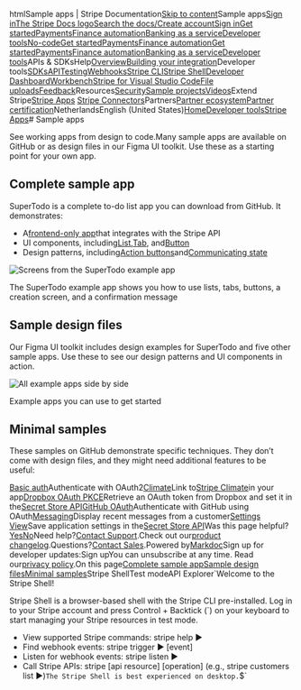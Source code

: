 htmlSample apps | Stripe Documentation[Skip to content](#main-content)Sample apps[Sign in](https://dashboard.stripe.com/login?redirect=https%3A%2F%2Fdocs.stripe.com%2Fstripe-apps%2Fsample-apps)[The Stripe Docs logo](/)[Search the docs/](#)[Create account](https://dashboard.stripe.com/register)[Sign in](https://dashboard.stripe.com/login?redirect=https%3A%2F%2Fdocs.stripe.com%2Fstripe-apps%2Fsample-apps)[Get started](/get-started)[Payments](/payments)[Finance automation](/finance-automation)[Banking as a service](/financial-services)[Developer tools](/development)[No-code](/no-code)[Get started](/get-started)[Payments](/payments)[Finance automation](/finance-automation)[](#)[Get started](/get-started)[Payments](/payments)[Finance automation](/finance-automation)[Banking as a service](/financial-services)[Developer tools](/development)[](#)APIs & SDKsHelp[Overview](/docs/development)[Building your integration](#)Developer tools[SDKs](#)[API](#)[Testing](#)[Webhooks](#)[Stripe CLI](#)[Stripe Shell](#)[Developer Dashboard](#)[Workbench](#)[Stripe for Visual Studio Code](/docs/stripe-vscode)[File uploads](/docs/file-upload)[Feedback](/docs/dev-tools-csat)Resources[Security](#)[Sample projects](#)[Videos](#)Extend Stripe[Stripe Apps](#)
[Stripe Connectors](#)Partners[Partner ecosystem](/docs/partners)[Partner certification](/docs/partners/training-and-certification)NetherlandsEnglish (United States)[](#)[](#)[Home](/docs)[Developer tools](/docs/development)[Stripe Apps](/docs/stripe-apps)# Sample apps

See working apps from design to code.Many sample apps are available on GitHub or as design files in our Figma UI toolkit. Use these as a starting point for your own app.

## Complete sample app

SuperTodo is a complete to-do list app you can download from GitHub. It demonstrates:

- A[frontend-only app](/stripe-apps/how-stripe-apps-work#frontend-only-applications)that integrates with the Stripe API
- UI components, including[List](/stripe-apps/components/list),[Tab](/stripe-apps/components/tabs), and[Button](/stripe-apps/components/button)
- Design patterns, including[Action buttons](/stripe-apps/patterns/action-buttons)and[Communicating state](/stripe-apps/patterns/communicating-state)

![Screens from the SuperTodo example app](https://b.stripecdn.com/docs-statics-srv/assets/supertodo.2647da490dc734af24defeb13356d902.png)

The SuperTodo example app shows you how to use lists, tabs, buttons, a creation screen, and a confirmation message

## Sample design files

Our Figma UI toolkit includes design examples for SuperTodo and five other sample apps. Use these to see our design patterns and UI components in action.

![All example apps side by side](https://b.stripecdn.com/docs-statics-srv/assets/app-examples.2b959be2502e11b7200649303a9096c1.png)

Example apps you can use to get started

## Minimal samples

These samples on GitHub demonstrate specific techniques. They don’t come with design files, and they might need additional features to be useful:

[Basic auth](https://github.com/stripe/stripe-apps/tree/main/examples/basic-auth)Authenticate with OAuth2[Climate](https://github.com/stripe/stripe-apps/tree/main/examples/climate)Link to[Stripe Climate](https://www.stripe.com/climate)in your app[Dropbox OAuth PKCE](https://github.com/stripe/stripe-apps/tree/main/examples/dropbox-oauth-pkce)Retrieve an OAuth token from Dropbox and set it in the[Secret Store API](/stripe-apps/store-secrets)[GitHub OAuth](https://github.com/stripe/stripe-apps/tree/main/examples/github-oauth)Authenticate with GitHub using OAuth[Messaging](https://github.com/stripe/stripe-apps/tree/main/examples/messaging)Display recent messages from a customer[Settings View](https://github.com/stripe/stripe-apps/tree/main/examples/settings-view)Save application settings in the[Secret Store API](/stripe-apps/store-secrets)Was this page helpful?[Yes](#)[No](#)Need help?[Contact Support](https://support.stripe.com/).Check out our[product changelog](https://stripe.com/blog/changelog).Questions?[Contact Sales](https://stripe.com/contact/sales).Powered by[Markdoc](https://markdoc.dev)Sign up for developer updates:Sign upYou can unsubscribe at any time. Read our[privacy policy](https://stripe.com/privacy).On this page[Complete sample app](#complete-sample-app)[Sample design files](#sample-design-files)[Minimal samples](#minimal)Stripe ShellTest modeAPI Explorer[](https://stripe.com/docs/stripe-cli#install)`Welcome to the Stripe Shell!

Stripe Shell is a browser-based shell with the Stripe CLI pre-installed. Log in to your
Stripe account and press Control + Backtick (`) on your keyboard to start managing your Stripe
resources in test mode.

- View supported Stripe commands: stripe help ▶️
- Find webhook events: stripe trigger ▶️ [event]
- Listen for webhook events: stripe listen ▶
- Call Stripe APIs: stripe [api resource] [operation] (e.g., stripe customers list ▶️)`The Stripe Shell is best experienced on desktop.`$`